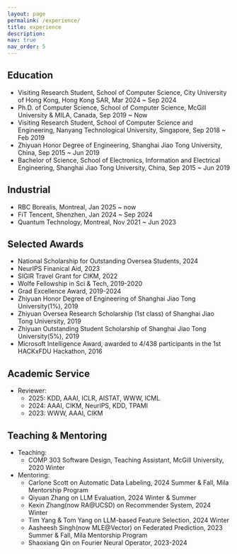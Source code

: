 ```yaml
---
layout: page
permalink: /experience/
title: experience
description: 
nav: true
nav_order: 5
---
```


## Education

- Visiting Research Student, School of Computer Science, City University of Hong Kong, Hong Kong SAR, Mar 2024 ~ Sep 2024
- Ph.D. of Computer Science, School of Computer Science, McGill University & MILA, Canada, Sep 2019 ~ Now
- Visiting Research Student, School of Computer Science and Engineering, Nanyang Technological University, Singapore, Sep 2018 ~ Feb 2019
- Zhiyuan Honor Degree of Engineering, Shanghai Jiao Tong University, China, Sep 2015 ~ Jun 2019
- Bachelor of Science, School of Electronics, Information and Electrical Engineering, Shanghai Jiao Tong University, China, Sep 2015 ~ Jun 2019


## Industrial

- RBC Borealis, Montreal, Jan 2025 ~ now
- FiT Tencent, Shenzhen, Jan 2024 ~ Sep 2024
- Quantum Technology, Montreal, Nov 2021 ~ Jun 2023
<!-- - Research Intern, Huawei Noah’s Ark Lab, Montreal Research Center, Nov. 2021 ~ Jun. 2023 -->
<!-- - Research Intern, Huawei Noah’s Ark Lab, Shenzhen Research Center, Mar. 2021 ~ Aug. 2021 -->


## Selected Awards

- National Scholarship for Outstanding Oversea Students, 2024
- NeurIPS Finanical Aid, 2023
- SIGIR Travel Grant for CIKM, 2022
- Wolfe Fellowship in Sci & Tech, 2019-2020
- Grad Excellence Award, 2019-2024
- Zhiyuan Honor Degree of Engineering of Shanghai Jiao Tong University(1%), 2019
- Zhiyuan Oversea Research Scholarship (1st class) of Shanghai Jiao Tong University, 2019
- Zhiyuan Outstanding Student Scholarship of Shanghai Jiao Tong University(5%), 2019
- Microsoft Intelligence Award, awarded to 4/438 participants in the 1st HACKxFDU Hackathon, 2016

## Academic Service

- Reviewer:
  - 2025: KDD, AAAI, ICLR, AISTAT, WWW, ICML
  - 2024: AAAI, CIKM, NeurIPS, KDD, TPAMI
  - 2023: WWW, AAAI, CIKM

## Teaching & Mentoring

- Teaching:
  - COMP 303 Software Design, Teaching Assistant, McGill University, 2020 Winter
- Mentoring:
  - Carlone Scott on Automatic Data Labeling, 2024 Summer & Fall, Mila Mentorship Program
  - Qiyuan Zhang on LLM Evaluation, 2024 Winter & Summer
  - Kexin Zhang(now RA@UCSD) on Recommender System, 2024 Winter
  - Tim Yang & Tom Yang on LLM-based Feature Selection, 2024 Winter
  - Aasheesh Singh(now MLE@Vector) on Federated Prediction, 2023 Summer & Fall, Mila Mentorship Program
  - Shaoxiang Qin on Fourier Neural Operator, 2023-2024


